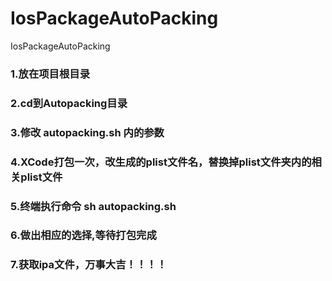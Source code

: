 # IosPackageAutoPacking
IosPackageAutoPacking


### 1.放在项目根目录
### 2.cd到Autopacking目录
### 3.修改 autopacking.sh 内的参数
### 4.XCode打包一次，改生成的plist文件名，替换掉plist文件夹内的相关plist文件
### 5.终端执行命令 sh autopacking.sh
### 6.做出相应的选择,等待打包完成
### 7.获取ipa文件，万事大吉！！！！
